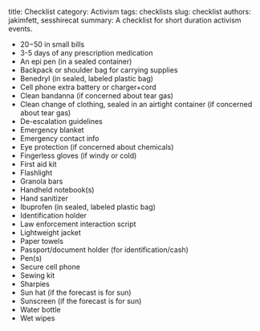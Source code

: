 title: Checklist
category: Activism
tags: checklists
slug: checklist
authors: jakimfett, sesshirecat
summary: A checklist for short duration activism events.

* $20-$50 in small bills
* 3-5 days of any prescription medication
* An epi pen (in a sealed container)
* Backpack or shoulder bag for carrying supplies
* Benedryl (in sealed, labeled plastic bag)
* Cell phone extra battery or charger+cord
* Clean bandanna (if concerned about tear gas)
* Clean change of clothing, sealed in an airtight container (if concerned about tear gas)
* De-escalation guidelines
* Emergency blanket
* Emergency contact info
* Eye protection (if concerned about chemicals)
* Fingerless gloves (if windy or cold)
* First aid kit
* Flashlight
* Granola bars
* Handheld notebook(s)
* Hand sanitizer 
* Ibuprofen (in sealed, labeled plastic bag)
* Identification holder
* Law enforcement interaction script
* Lightweight jacket
* Paper towels
* Passport/document holder (for identification/cash)
* Pen(s)
* Secure cell phone
* Sewing kit
* Sharpies
* Sun hat (if the forecast is for sun)
* Sunscreen (if the forecast is for sun)
* Water bottle 
* Wet wipes
